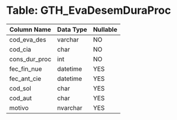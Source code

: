 # Table: GTH_EvaDesemDuraProc

| Column Name | Data Type | Nullable |
|-------------|-----------|----------|
| cod_eva_des | varchar | NO |
| cod_cia | char | NO |
| cons_dur_proc | int | NO |
| fec_fin_nue | datetime | YES |
| fec_ant_cie | datetime | YES |
| cod_sol | char | YES |
| cod_aut | char | YES |
| motivo | nvarchar | YES |

